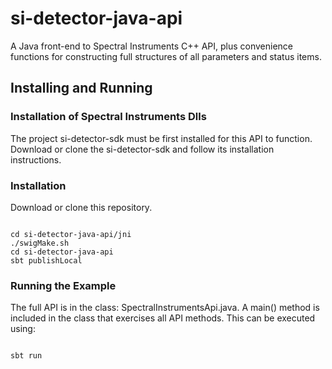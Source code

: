# si-detector-java-api
A Java front-end to Spectral Instruments C++ API, plus convenience functions for constructing full structures of all
parameters and status items.


Installing and Running
----------------------
### Installation of Spectral Instruments Dlls
The project si-detector-sdk must be first installed for this API to function.  Download or clone the si-detector-sdk and follow its installation instructions.

### Installation
Download or clone this repository.
<pre><code>
cd si-detector-java-api/jni
./swigMake.sh
cd si-detector-java-api
sbt publishLocal
</code></pre>

### Running the Example
The full API is in the class: SpectralInstrumentsApi.java.  A main() method is included in the class that exercises all API methods.
This can be executed using:
<pre><code>
sbt run
</code></pre>

